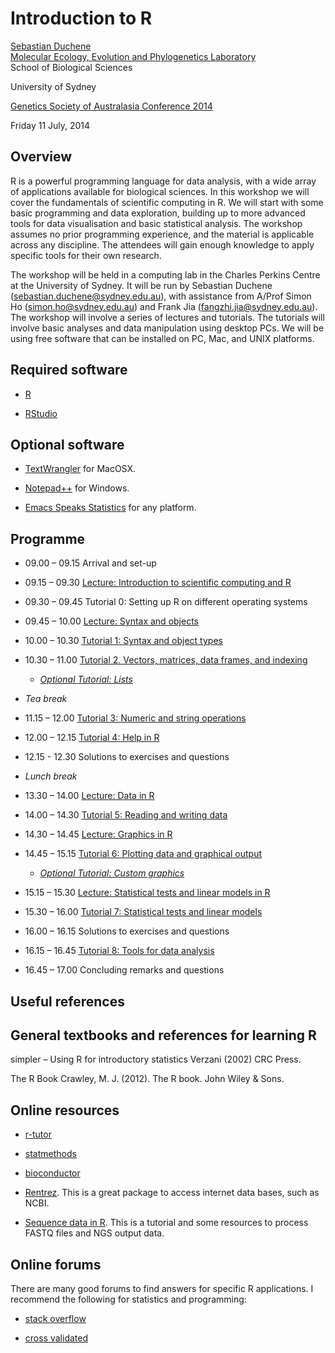 Introduction to R
=================

[Sebastian Duchene](sebastian.duchene@sydney.edu.au)  
[Molecular Ecology, Evolution and Phylogenetics Laboratory](http://sydney.edu.au/science/biology/meep/people/sebastianduchene.shtml)  
School of Biological Sciences  

University of Sydney

[Genetics Society of Australasia Conference 2014](http://www.genetics.org.au/annual-meeting-2014/workshops/)

Friday 11 July, 2014




Overview
--------

R is a powerful programming language for data analysis, with a wide array of applications available for biological sciences. In this workshop we will cover the fundamentals of scientific computing in R. We will start with some basic programming and data exploration, building up to more advanced tools for data visualisation and basic statistical analysis. The workshop assumes no prior programming experience, and the material is applicable across any discipline. The attendees will gain enough knowledge to apply specific tools for their own research.

The workshop will be held in a computing lab in the Charles Perkins Centre at the University of Sydney. It will be run by Sebastian Duchene (sebastian.duchene@sydney.edu.au), with assistance from A/Prof Simon Ho (simon.ho@sydney.edu.au) and Frank Jia (fangzhi.jia@sydney.edu.au). The workshop will involve a series of lectures and tutorials. The tutorials will involve basic analyses and data manipulation using desktop PCs. We will be using free software that can be installed on PC, Mac, and UNIX platforms. 


Required software
-----------------

- [R](http://www.r-project.org)

- [RStudio](www.rstudio.com)


Optional software
-----------------

- [TextWrangler](http://www.barebones.com/products/textwrangler/download.html) for MacOSX.

- [Notepad++](http://notepad-plus-plus.org) for Windows.

- [Emacs Speaks Statistics](http://ess.r-project.org/index.php?Section=download) for any platform.



Programme
---------

- 09.00 – 09.15	Arrival and set-up

- 09.15 – 09.30	[Lecture: Introduction to scientific computing and R](https://github.com/sebastianduchene/intro_to_r/raw/master/lectures/lecture1.pdf)

- 09.30 – 09.45	Tutorial 0: Setting up R on different operating systems

- 09.45 – 10.00	[Lecture: Syntax and objects](https://github.com/sebastianduchene/intro_to_r/raw/master/lectures/lecture2.pdf)

- 10.00 – 10.30	[Tutorial 1: Syntax and object types](https://github.com/sebastianduchene/intro_to_r/tree/master/tutorial1)

- 10.30 – 11.00	[Tutorial 2. Vectors, matrices, data frames, and indexing](https://github.com/sebastianduchene/intro_to_r/tree/master/tutorial2)

  - [*Optional Tutorial: Lists*](https://github.com/sebastianduchene/intro_to_r/tree/master/opt_tutorial_lists)

- *Tea break*

- 11.15 – 12.00	[Tutorial 3: Numeric and string operations](https://github.com/sebastianduchene/intro_to_r/tree/master/tutorial3)

- 12.00 – 12.15	[Tutorial 4: Help in R](https://github.com/sebastianduchene/intro_to_r/tree/master/tutorial4)

- 12.15 - 12.30 Solutions to exercises and questions

- *Lunch break*

- 13.30 – 14.00	[Lecture: Data in R](https://github.com/sebastianduchene/intro_to_r/raw/master/lectures/lecture3.pdf)

- 14.00 – 14.30	[Tutorial 5: Reading and writing data](https://github.com/sebastianduchene/intro_to_r/tree/master/tutorial5)

- 14.30 – 14.45	[Lecture: Graphics in R](https://github.com/sebastianduchene/intro_to_r/raw/master/lectures/lecture4.pdf)

- 14.45 – 15.15	[Tutorial 6: Plotting data and graphical output](https://github.com/sebastianduchene/intro_to_r/tree/master/tutorial6)

  - [*Optional Tutorial: Custom graphics*](https://github.com/sebastianduchene/intro_to_r/tree/master/opt_tutorial_custom_plots)

- 15.15 – 15.30	[Lecture: Statistical tests and linear models in R](https://github.com/sebastianduchene/intro_to_r/raw/master/lectures/lecture5.pdf)

- 15.30 – 16.00	[Tutorial 7: Statistical tests and linear models](https://github.com/sebastianduchene/intro_to_r/tree/master/tutorial7)

- 16.00 – 16.15	Solutions to exercises and questions

- 16.15 – 16.45	[Tutorial 8: Tools for data analysis](https://github.com/sebastianduchene/intro_to_r/tree/master/tutorial8)

- 16.45 – 17.00	Concluding remarks and questions


Useful references
-----------------

General textbooks and references for learning R
----------------------------------------------

simpler – Using R for introductory statistics 
Verzani (2002) CRC Press.

The R Book
Crawley, M. J. (2012). The R book. John Wiley & Sons.

Online resources
----------------

- [r-tutor](www.r-tutor.com)

- [statmethods](www.statmethods.net)

- [bioconductor](www.bioconductor.org)

- [Rentrez](https://github.com/ropensci/rentrez). This is a great package to access internet data bases, such as NCBI.

- [Sequence data in R](http://www.bioconductor.org/help/workflows/high-throughput-sequencing/). This is a tutorial and some resources to process FASTQ files and NGS output data.


Online forums
-------------

There are many good forums to find answers for specific R applications. I recommend the following for statistics and programming:

- [stack overflow](http://stackoverflow.com/questions/tagged/r)

- [cross validated](http://stats.stackexchange.com/questions/138/resources-for-learning-r)
